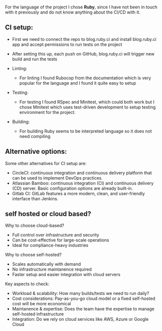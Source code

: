 For the language of the project I chose **Ruby**, since I have not been in touch with it previously and do not know anything about the CI/CD with it.

## CI setup:

- First we need to connect the repo to blog.ruby.ci and install blog.ruby.ci app and accept permissions to run tests on the project
- After setting this up, each push on GitHub, blog.ruby.ci will trigger new build and run the tests

- Linting:

  - For linting I found Rubocop from the documentation which is very popular for the language and I found it quite easy to setup

- Testing:

  - For testing I found RSpec and Minitest, which could both work but I chose Minitest which uses test-driven development to setup testing environment for the project.

- Building:
  - For building Ruby seems to be interpreted language so it does not need compiling

## Alternative options:

Some other alternatives for CI setup are:

- CircleCI: continuous integration and continuous delivery platform that can be used to implement DevOps practices.
- Atlassian Bamboo: continuous integration (CI) and continuous delivery (CD) server. Basic configuration options are already built-in.
- Gitlab CI: GitLab features a more modern, clean, and user-friendly interface than Jenkins.

## self hosted or cloud based?

Why to choose cloud-based?

- Full control over infrastructure and security
- Can be cost-effective for large-scale operations
- Ideal for compliance-heavy industries

Why to choose self-hosted?

- Scales automatically with demand
- No infrastructure maintanence required
- Faster setup and easier integration with cloud servers

Key aspects to check:

- Workload & scalability: How many builds/tests we need to run daily?
- Cost considerations: Pay-as-you-go cloud model or a fixed self-hosted cost will be more economical
- Maintanence & expertise: Does the team have the expertise to manage self-hosted infrastructure
- Integration: Do we rely on cloud services like AWS, Azure or Google Cloud
